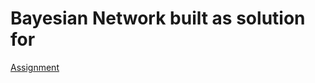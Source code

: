 ﻿# Bayesian Network built as solution for
[Assignment](https://ai.ia.agh.edu.pl/_media/pl:dydaktyka:ml:pgm_programming_assignment_1.pdf)